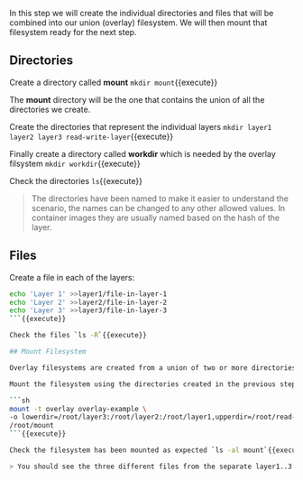 In this step we will create the individual directories and files that will be combined into our union (overlay) filesystem. We will then mount that filesystem ready for the next step.

## Directories

Create a directory called **mount** `mkdir mount`{{execute}}

The **mount** directory will be the one that contains the union of all the directories we create.

Create the directories that represent the individual layers `mkdir layer1 layer2 layer3 read-write-layer`{{execute}}

Finally create a directory called **workdir** which is needed by the overlay filsystem `mkdir workdir`{{execute}}

Check the directories `ls`{{execute}}

>The directories have been named to make it easier to understand the scenario, the names can be changed to any other allowed values. In container images they are usually named based on the hash of the layer.

## Files

Create a file in each of the layers:

```sh
echo 'Layer 1' >>layer1/file-in-layer-1
echo 'Layer 2' >>layer2/file-in-layer-2
echo 'Layer 3' >>layer3/file-in-layer-3
```{{execute}}

Check the files `ls -R`{{execute}}

## Mount Filesystem

Overlay filesystems are created from a union of two or more directories. They are defined from a list of **lower** directories and an **upper** directory. The lower directories of the filesystem are read-only, whereas the upper directory is read-write. The lower directories are applied in **reverse** order to create the final filesystem visible in the mount, so the first directory in the list has the highest precedence and can change the files from previous directories (or layers).

Mount the filesystem using the directories created in the previous step:

```sh
mount -t overlay overlay-example \
-o lowerdir=/root/layer3:/root/layer2:/root/layer1,upperdir=/root/read-write-layer,workdir=/root/workdir \
/root/mount
```{{execute}}

Check the filesystem has been mounted as expected `ls -al mount`{{execute}}

> You should see the three different files from the separate layer1..3 directories all listed in the mount directory.
